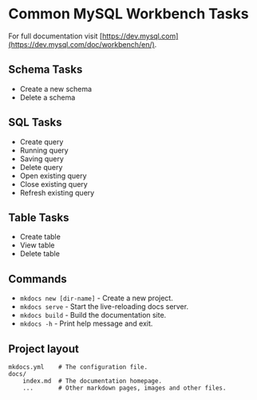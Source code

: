 # Common MySQL Workbench Tasks

For full documentation visit [https://dev.mysql.com](https://dev.mysql.com/doc/workbench/en/).

## Schema Tasks

* Create a new schema
* Delete a schema

## SQL Tasks

* Create query
* Running query
* Saving query
* Delete query
* Open existing query
* Close existing query
* Refresh existing query

## Table Tasks

* Create table
* View table
* Delete table

## Commands

* `mkdocs new [dir-name]` - Create a new project.
* `mkdocs serve` - Start the live-reloading docs server.
* `mkdocs build` - Build the documentation site.
* `mkdocs -h` - Print help message and exit.

## Project layout

    mkdocs.yml    # The configuration file.
    docs/
        index.md  # The documentation homepage.
        ...       # Other markdown pages, images and other files.
